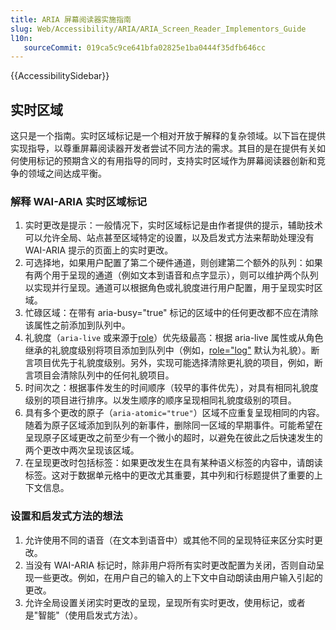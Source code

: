 ```yaml
---
title: ARIA 屏幕阅读器实施指南
slug: Web/Accessibility/ARIA/ARIA_Screen_Reader_Implementors_Guide
l10n:
   sourceCommit: 019ca5c9ce641bfa02825e1ba0444f35dfb646cc
---
```


{{AccessibilitySidebar}}

## 实时区域
这只是一个指南。实时区域标记是一个相对开放于解释的复杂领域。以下旨在提供实现指导，以尊重屏幕阅读器开发者尝试不同方法的需求。其目的是在提供有关如何使用标记的预期含义的有用指导的同时，支持实时区域作为屏幕阅读器创新和竞争的领域之间达成平衡。

### 解释 WAI-ARIA 实时区域标记
1. 实时更改是提示：一般情况下，实时区域标记是由作者提供的提示，辅助技术可以允许全局、站点甚至区域特定的设置，以及启发式方法来帮助处理没有 WAI-ARIA 提示的页面上的实时更改。
2. 可选择地，如果用户配置了第二个硬件通道，则创建第二个额外的队列：如果有两个用于呈现的通道（例如文本到语音和点字显示），则可以维护两个队列以实现并行呈现。通道可以根据角色或礼貌度进行用户配置，用于呈现实时区域。
3. 忙碌区域：在带有 aria-busy="true" 标记的区域中的任何更改都不应在清除该属性之前添加到队列中。
4. 礼貌度（`aria-live` 或来源于[role](/zh-CN/docs/Web/Accessibility/ARIA/Roles)）优先级最高：根据 aria-live 属性或从角色继承的礼貌度级别将项目添加到队列中（例如，[role="log"](/zh-CN/docs/Web/Accessibility/ARIA/Roles/log_role) 默认为礼貌）。断言项目优先于礼貌度级别。另外，实现可能选择清除更礼貌的项目，例如，断言项目会清除队列中的任何礼貌项目。
5. 时间次之：根据事件发生的时间顺序（较早的事件优先），对具有相同礼貌度级别的项目进行排序。以发生顺序的顺序呈现相同礼貌度级别的项目。
6. 具有多个更改的原子（`aria-atomic="true"`）区域不应重复呈现相同的内容。随着为原子区域添加到队列的新事件，删除同一区域的早期事件。可能希望在呈现原子区域更改之前至少有一个微小的超时，以避免在彼此之后快速发生的两个更改中两次呈现该区域。
7. 在呈现更改时包括标签：如果更改发生在具有某种语义标签的内容中，请朗读标签。这对于数据单元格中的更改尤其重要，其中列和行标题提供了重要的上下文信息。

### 设置和启发式方法的想法
1. 允许使用不同的语音（在文本到语音中）或其他不同的呈现特征来区分实时更改。
2. 当没有 WAI-ARIA 标记时，除非用户将所有实时更改配置为关闭，否则自动呈现一些更改。例如，在用户自己的输入的上下文中自动朗读由用户输入引起的更改。
3. 允许全局设置关闭实时更改的呈现，呈现所有实时更改，使用标记，或者是"智能"（使用启发式方法）。

